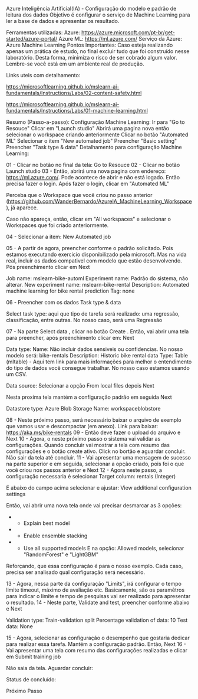 Azure Inteligência Artificial(IA) - Configuração do modelo e padrão de leitura dos dados
Objetivo é configurar o serviço de Machine Learning para ler a base de dados e apresentar os resultado.

Ferramentas utilizadas:
Azure: https://azure.microsoft.com/pt-br/get-started/azure-portal/
Azure ML: https://ml.azure.com/
Serviço da Azure: Azure Machine Learning
Pontos Importantes:
Caso esteja realizando apenas um prática de estudo, no final excluir tudo que foi construído nesse laboratório. Desta forma, minimiza o risco de ser cobrado algum valor. Lembre-se você está em um ambiente real de produção.

Links uteis com detalhamento:

https://microsoftlearning.github.io/mslearn-ai-fundamentals/Instructions/Labs/02-content-safety.html

https://microsoftlearning.github.io/mslearn-ai-fundamentals/Instructions/Labs/01-machine-learning.html

Resumo (Passo-a-passo): Configuração Machine Learning:
Ir para "Go to Resouce"
Clicar em "Launch studio"
Abrirá uma pagina nova então selecionar o workspace criando anteriormente
Clicar no botão "Automated ML"
Selecionar o item "New automated job"
Preencher "Basic setting"
Preencher "Task type & data"
Detalhamento para configuração Machine Learning:

01 - Clicar no botão no final da tela: Go to Resouce
02 - Clicar no botão Launch studio
03 - Então, abrirá uma nova pagina com endereço: https://ml.azure.com/. Pode acontece de abrir e não está logado. Então precisa fazer o login. Após fazer o login, clicar em "Automated ML"

Perceba que o Workspace que você criou no passo anterior (https://github.com/WanderBernardo/AzureIA_MachineLearning_Workspace), já aparece.

Caso não apareça, então, clicar em "All workspaces" e selecionar o Workspaces que foi criado anteriormente.

04 - Selecionar a item: New Automated job

05 - A partir de agora, preencher conforme o padrão solicitado. Pois estamos executando exercicio disponibilizado pela microsoft. Mas na vida real, incluir os dados compativel com modelo que estão desenvolvendo. Pós preenchimento clicar em Next

Job name: mslearn-bike-automl
Experiment name: Padrão do sistema, não alterar.
New experiment name: mslearn-bike-rental
Description: Automated machine learning for bike rental prediction
Tag: none

06 - Preencher com os dados Task type & data

Select task type: aqui que tipo de tarefa será realizado: uma regressão, classificação, entre outras. No nosso caso, será uma Regressão

07 - Na parte Select data , clicar no botão Create . Então, vai abrir uma tela para preencher, após preenchimento clicar em: Next

Data type:
Name: Não incluir dados sensiveis ou confidencias. No nosso modelo será: bike-rentals
Description: Historic bike rental data
Type: Table (mltable) - Aqui tem link para mais informações para melhor o entendimento do tipo de dados você consegue trabalhar. No nosso caso estamos usando um CSV.

Data source: Selecionar a opção From local files depois Next

Nesta proxima tela mantém a configuração padrão em seguida Next

Datastore type: Azure Blob Storage
Name: workspaceblobstore

08 - Neste próximo passo, será necessário baixar o arquivo de exemplo que vamos usar e descompactar (em anexo). Link para baixar: https://aka.ms/bike-rentals
09 - Então deve fazer o upload do arquivo e Next
10 - Agora, o neste próximo passo o sistema vai validar as configurações. Quando concluir vai mostrar a tela com resumo das configurações e o botão create ativo. Click no bortão e aguardar concluir. Não sair da tela até concluir.
11 - Vai apresentar uma mensagem de sucesso na parte superior e em seguida, selecionar a opção criado, pois foi o que você criou nos passos anterior e Next
12 - Agora neste passo, a configuração necessaria é selecionar Target column: rentals (Integer)

E abaixo do campo acima selecionar e ajustar: View additional configuration settings

Então, vai abrir uma nova tela onde vai precisar desmarcar as 3 opções:

* - Explain best model
* - Enable ensemble stacking
* - Use all supported models E na opção: Allowed models, selecionar "RandomForest" e "LightGBM"

Reforçando, que essa configuração é para o nosso exemplo. Cada caso, precisa ser analisado qual configuração será necessário.

13 - Agora, nessa parte da configuração "Limits", irá configurar o tempo limite timeout, máximo de avaliação etc. Basicamente, são os paramêtros para indicar o limite e tempo de pesquisas vai ser realizado para apresentar o resultado.
14 - Neste parte, Validate and test, preencher conforme abaixo e Next

Validation type: Train-validation split
Percentage validation of data: 10
Test data: None

15 - Agora, selecionar as configuração o desempenho que gostaria dedicar para realizar essa tarefa. Mantém a configuração padrão. Então, Next
16 - Vai apresentar uma tela com resumo das configurações realizadas e clicar em Submit training job

Não saia da tela. Aguardar concluir:

Status de concluído:

Próximo Passo
